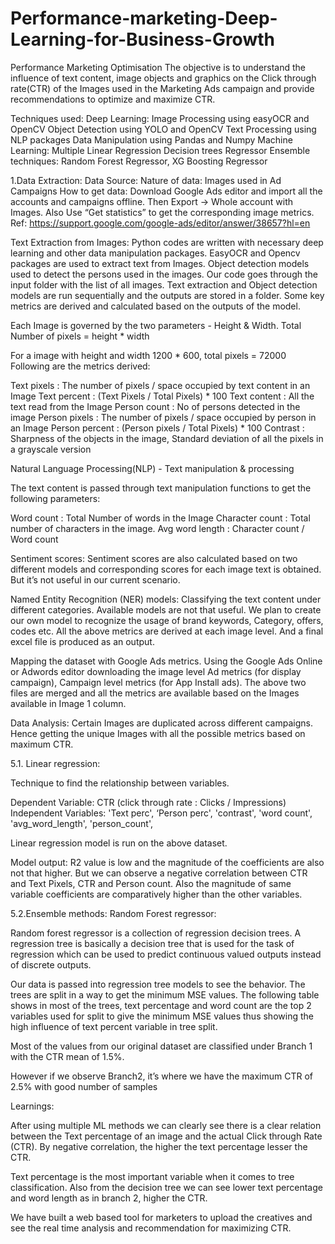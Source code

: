 # Performance-marketing-Deep-Learning-for-Business-Growth
Performance Marketing Optimisation
The objective is to understand the influence of text content, image objects and graphics on the Click through rate(CTR) of the Images used in the Marketing Ads campaign and provide recommendations to optimize and maximize CTR.

Techniques used: Deep Learning: Image Processing using easyOCR and OpenCV Object Detection using YOLO and OpenCV Text Processing using NLP packages Data Manipulation using Pandas and Numpy Machine Learning: Multiple Linear Regression Decision trees Regressor Ensemble techniques: Random Forest Regressor, XG Boosting Regressor

1.Data Extraction: Data Source: Nature of data: Images used in Ad Campaigns How to get data: Download Google Ads editor and import all the accounts and campaigns offline. Then Export -> Whole account with Images. Also Use “Get statistics” to get the corresponding image metrics. Ref: https://support.google.com/google-ads/editor/answer/38657?hl=en

Text Extraction from Images: Python codes are written with necessary deep learning and other data manipulation packages. EasyOCR and Opencv packages are used to extract text from Images. Object detection models used to detect the persons used in the images.
Our code goes through the input folder with the list of all images. Text extraction and Object detection models are run sequentially and the outputs are stored in a folder. Some key metrics are derived and calculated based on the outputs of the model.

Each Image is governed by the two parameters - Height & Width. Total Number of pixels = height * width

For a image with height and width 1200 * 600, total pixels = 72000 Following are the metrics derived:

Text pixels : The number of pixels / space occupied by text content in an Image Text percent : (Text Pixels / Total Pixels) * 100 Text content : All the text read from the Image Person count : No of persons detected in the image Person pixels : The number of pixels / space occupied by person in an Image Person percent : (Person pixels / Total Pixels) * 100 Contrast : Sharpness of the objects in the image, Standard deviation of all the pixels in a grayscale version

Natural Language Processing(NLP) - Text manipulation & processing

The text content is passed through text manipulation functions to get the following parameters:

Word count : Total Number of words in the Image Character count : Total number of characters in the image. Avg word length : Character count / Word count

Sentiment scores: Sentiment scores are also calculated based on two different models and corresponding scores for each image text is obtained. But it’s not useful in our current scenario.

Named Entity Recognition (NER) models: Classifying the text content under different categories. Available models are not that useful. We plan to create our own model to recognize the usage of brand keywords, Category, offers, codes etc. All the above metrics are derived at each image level. And a final excel file is produced as an output.

Mapping the dataset with Google Ads metrics.
Using the Google Ads Online or Adwords editor downloading the image level Ad metrics (for display campaign), Campaign level metrics (for App Install ads). The above two files are merged and all the metrics are available based on the Images available in Image 1 column.

Data Analysis:
Certain Images are duplicated across different campaigns. Hence getting the unique Images with all the possible metrics based on maximum CTR.

5.1. Linear regression:

Technique to find the relationship between variables.

Dependent Variable: CTR (click through rate : Clicks / Impressions) Independent Variables: 'Text perc', ‘Person perc', 'contrast', 'word count', 'avg_word_length', 'person_count',

Linear regression model is run on the above dataset.

Model output: R2 value is low and the magnitude of the coefficients are also not that higher. But we can observe a negative correlation between CTR and Text Pixels, CTR and Person count. Also the magnitude of same variable coefficients are comparatively higher than the other variables.

5.2.Ensemble methods: Random Forest regressor:

Random forest regressor is a collection of regression decision trees. A regression tree is basically a decision tree that is used for the task of regression which can be used to predict continuous valued outputs instead of discrete outputs.

Our data is passed into regression tree models to see the behavior. The trees are split in a way to get the minimum MSE values. The following table shows in most of the trees, text percentage and word count are the top 2 variables used for split to give the minimum MSE values thus showing the high influence of text percent variable in tree split.

Most of the values from our original dataset are classified under Branch 1 with the CTR mean of 1.5%.

However if we observe Branch2, it’s where we have the maximum CTR of 2.5% with good number of samples

Learnings:

After using multiple ML methods we can clearly see there is a clear relation between the Text percentage of an image and the actual Click through Rate (CTR). By negative correlation, the higher the text percentage lesser the CTR.

Text percentage is the most important variable when it comes to tree classification. Also from the decision tree we can see lower text percentage and word length as in branch 2, higher the CTR.

We have built a web based tool for marketers to upload the creatives and see the real time analysis and recommendation for maximizing CTR.
